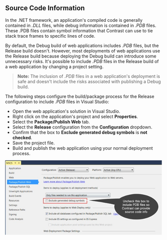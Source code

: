 <!--
title: "Source Code Information for .NET Applications"
description: "Source Code Information for .NET Applications"
tags: "configuration microsoft source code agent installation .Net"
-->

## Source Code Information 

In the .NET framework, an application's compiled code is generally contained in *.DLL* files, while debug information is contained in *.PDB* files. These .PDB files contain symbol information that Contrast can use to tie stack trace frames to specific lines of code. 

By default, the Debug build of web applications includes *.PDB* files, but the Release build doesn't. However, most deployments of web applications use the Release build because deploying the Debug build can introduce some unnecessary risks. It's possible to include *.PDB* files in the Release build of a web application by changing a project setting. 

> **Note:** The inclusion of *.PDB* files in a web application's deployment is safe and doesn't include the risks associated with publishing a Debug build.  

The following steps configure the build/package process for the Release configuration to include *.PDB* files in Visual Studio:

* Open the web application's solution in Visual Studio. 
* Right click on the application's project and select **Properties**. 
* Select the **Package/Publish Web** tab. 
* Select the **Release** configuration from the **Configuration** dropdown. 
* Confirm that the box to **Exclude generated debug symbols** is **not checked**. 
* Save the project file. 
* Build and publish the web application using your normal deployment process. 

<a href="assets/images/KB3-e14.jpg" rel="lightbox" title="Instrumentation Configuration"><img class="thumbnail" src="assets/images/KB3-e14.jpg"/></a>

